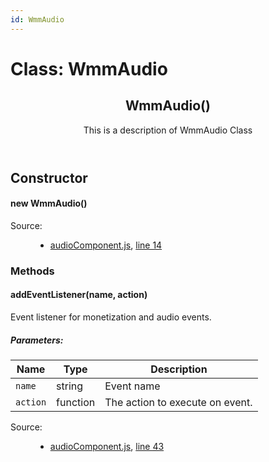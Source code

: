 ```yaml
---
id: WmmAudio
---
```

<link type="text/css" rel="stylesheet" href="/jsDoc.css"></link>
<div id="main">
<h1 class="page-title">Class: WmmAudio</h1>
<section>
<header>
<h2><span class="attribs"><span class="type-signature"></span></span>WmmAudio<span class="signature">()</span><span class="type-signature"></span></h2>
<div class="class-description">This is a description of WmmAudio Class</div>
</header>
<article>
<div class="container-overview">
<h2>Constructor</h2>
<h4 class="name" id="WmmAudio"><span class="type-signature"></span>new WmmAudio<span class="signature">()</span><span class="type-signature"></span></h4>
<dl class="details">
<dt class="tag-source">Source:</dt>
<dd class="tag-source"><ul class="dummy"><li>
<a href="pathname:///jsdoc/audioComponent.js.html">audioComponent.js</a>, <a href="pathname:///jsdoc/audioComponent.js.html#line14">line 14</a>
</li></ul></dd>
</dl>
</div>
<h3 class="subsection-title">Methods</h3>
<h4 class="name" id="addEventListener"><span class="type-signature"></span>addEventListener<span class="signature">(name, action)</span><span class="type-signature"></span></h4>
<div class="description">
Event listener for monetization and audio events.
</div>
<h5>Parameters:</h5>
<table class="params">
<thead>
<tr>
<th>Name</th>
<th>Type</th>
<th class="last">Description</th>
</tr>
</thead>
<tbody>
<tr>
<td class="name"><code>name</code></td>
<td class="type">
<span class="param-type">string</span>
</td>
<td class="description last">Event name</td>
</tr>
<tr>
<td class="name"><code>action</code></td>
<td class="type">
<span class="param-type">function</span>
</td>
<td class="description last">The action to execute on event.</td>
</tr>
</tbody>
</table>
<dl class="details">
<dt class="tag-source">Source:</dt>
<dd class="tag-source"><ul class="dummy"><li>
<a href="pathname:///jsdoc/audioComponent.js.html">audioComponent.js</a>, <a href="pathname:///jsdoc/audioComponent.js.html#line43">line 43</a>
</li></ul></dd>
</dl>
</article>
</section>
</div>

